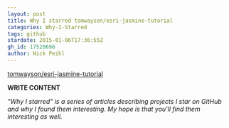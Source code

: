 ```yaml
---
layout: post
title: Why I starred tomwayson/esri-jasmine-tutorial
categories: Why-I-Starred
tags: github
stardate: 2015-01-06T17:36:55Z
gh_id: 17520696
author: Nick Peihl
---
```


[tomwayson/esri-jasmine-tutorial](star.repo.html_url)

**WRITE CONTENT**

*"Why I starred" is a series of articles describing projects I star on GitHub and why I found them interesting. My hope is that you'll find them interesting as well.*

